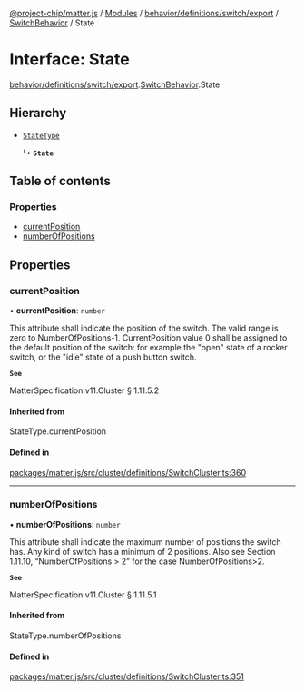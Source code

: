 [@project-chip/matter.js](../README.md) / [Modules](../modules.md) / [behavior/definitions/switch/export](../modules/behavior_definitions_switch_export.md) / [SwitchBehavior](../modules/behavior_definitions_switch_export.SwitchBehavior.md) / State

# Interface: State

[behavior/definitions/switch/export](../modules/behavior_definitions_switch_export.md).[SwitchBehavior](../modules/behavior_definitions_switch_export.SwitchBehavior.md).State

## Hierarchy

- [`StateType`](../modules/behavior_definitions_switch_export._internal_.md#statetype)

  ↳ **`State`**

## Table of contents

### Properties

- [currentPosition](behavior_definitions_switch_export.SwitchBehavior.State.md#currentposition)
- [numberOfPositions](behavior_definitions_switch_export.SwitchBehavior.State.md#numberofpositions)

## Properties

### currentPosition

• **currentPosition**: `number`

This attribute shall indicate the position of the switch. The valid range is zero to
NumberOfPositions-1. CurrentPosition value 0 shall be assigned to the default position of the switch:
for example the "open" state of a rocker switch, or the "idle" state of a push button switch.

**`See`**

MatterSpecification.v11.Cluster § 1.11.5.2

#### Inherited from

StateType.currentPosition

#### Defined in

[packages/matter.js/src/cluster/definitions/SwitchCluster.ts:360](https://github.com/project-chip/matter.js/blob/6d3b6a5d957d88a9231d6ecab4bb41f8133112be/packages/matter.js/src/cluster/definitions/SwitchCluster.ts#L360)

___

### numberOfPositions

• **numberOfPositions**: `number`

This attribute shall indicate the maximum number of positions the switch has. Any kind of switch has a
minimum of 2 positions. Also see Section 1.11.10, “NumberOfPositions > 2” for the case
NumberOfPositions>2.

**`See`**

MatterSpecification.v11.Cluster § 1.11.5.1

#### Inherited from

StateType.numberOfPositions

#### Defined in

[packages/matter.js/src/cluster/definitions/SwitchCluster.ts:351](https://github.com/project-chip/matter.js/blob/6d3b6a5d957d88a9231d6ecab4bb41f8133112be/packages/matter.js/src/cluster/definitions/SwitchCluster.ts#L351)
